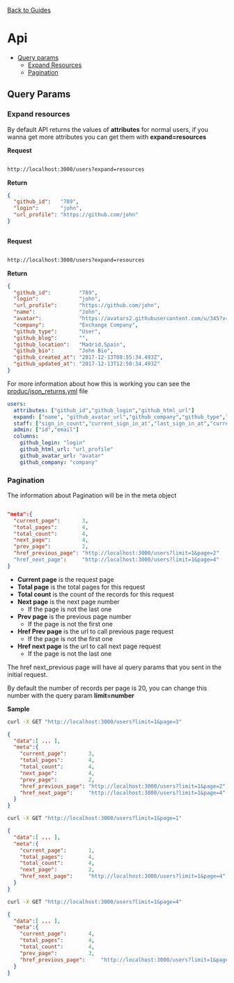 [Back to Guides](../README.md)

# Api


- [Query params](#query-params)
  - [Expand Resources](#expand-resources)
  - [Pagination](#pagination)



## Query Params

### Expand resources

By default API returns the values of **attributes** for normal users, if you wanna get more attributes you can get them with **expand=resources**

**Request**
```bash

http://localhost:3000/users?expand=resources

```
**Return**
```json
{
  "github_id":   "789",
  "login":       "john",
  "url_profile": "https://github.com/john"
}
  

```
**Request**
```bash

http://localhost:3000/users?expand=resources

```
**Return**
```json
{
  "github_id":         "789",
  "login":             "john",
  "url_profile":       "https://github.com/john",
  "name":              "John",
  "avatar":            "https://avatars2.githubusercontent.com/u/345?v=4",
  "company":           "Exchange Company",
  "github_type":       "User",
  "github_blog":       "",
  "github_location":   "Madrid,Spain",
  "github_bio":        "John Bio",
  "github_created_at": "2017-12-13T08:55:34.493Z",
  "github_updated_at": "2017-12-13T12:50:34.493Z"
}
```

For more information about how this is working you can see the [produc/json_returns.yml](https://github.com/miq-consumption/manageiq-exchange/blob/master/product/json_returns.yml) file

```yaml
users:
  attributes: ["github_id","github_login","github_html_url"]
  expand: ["name", "github_avatar_url","github_company","github_type","github_blog","github_location","github_bio","github_created_at","github_updated_at"]
  staff: ["sign_in_count","current_sign_in_at","last_sign_in_at","current_sign_in_ip","last_sign_in_ip","created_at","updated_at"]
  admin: ["id","email"]
  columns:
    github_login: "login"
    github_html_url: "url_profile"
    github_avatar_url: "avatar"
    github_company: "company"
```
### Pagination


The information about Pagination will be in the meta object

```json

"meta":{
  "current_page":       3,
  "total_pages":        4,
  "total_count":        4,
  "next_page":          4,
  "prev_page":          2,
  "href_previous_page": "http://localhost:3000/users?limit=1&page=2"
  "href_next_page":     "http://localhost:3000/users?limit=1&page=4"
}

```

- **Current page** is the request page
- **Total page** is the total pages for this request
- **Total count** is the count of the records for this request
- **Next page** is the next page number
  - If the page is not the last one
- **Prev page** is the previous page number
  - If the page is not the first one
- **Href Prev page** is the url to call previous page request
  - If the page is not the first one
- **Href next page** is the url to call next page request
  - If the page is not the last one

The href next_previous page will have al query params that you sent in the initial request.

By default the number of records per page is 20, you can change this number with the query param **limit=number**

**Sample**

```bash
curl -X GET "http://localhost:3000/users?limit=1&page=3"
```

```json
{
  "data":[ ... ],
  "meta":{
    "current_page":       3,
    "total_pages":        4,
    "total_count":        4,
    "next_page":          4,
    "prev_page":          2,
    "href_previous_page": "http://localhost:3000/users?limit=1&page=2",
    "href_next_page":     "http://localhost:3000/users?limit=1&page=4"
  }
}
```

```bash
curl -X GET "http://localhost:3000/users?limit=1&page=1"
```

```json
{
  "data":[ ... ],
  "meta":{
    "current_page":       1,
    "total_pages":        4,
    "total_count":        4,
    "next_page":          2,
    "href_next_page":     "http://localhost:3000/users?limit=1&page=4"
  }
}
```

```bash
curl -X GET "http://localhost:3000/users?limit=1&page=4"
```

```json
{
  "data":[ ... ],
  "meta":{
    "current_page":       4,
    "total_pages":        4,
    "total_count":        4,
    "prev_page":          3,
    "href_previous_page":     "http://localhost:3000/users?limit=1&page=3"
  }
}
```